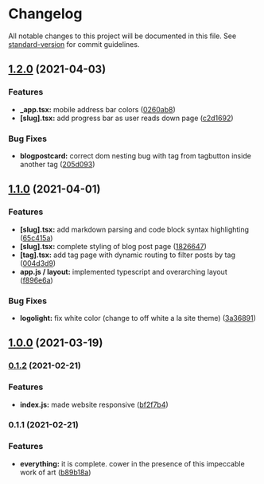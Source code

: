 # Changelog

All notable changes to this project will be documented in this file. See [standard-version](https://github.com/conventional-changelog/standard-version) for commit guidelines.

## [1.2.0](https://github.com/dayvista/portfolio-website-v2/compare/v1.1.0...v1.2.0) (2021-04-03)


### Features

* **_app.tsx:** mobile address bar colors ([0260ab8](https://github.com/dayvista/portfolio-website-v2/commit/0260ab8032bb51e68a51e6f14ae11f0e80d0e6ac))
* **[slug].tsx:** add progress bar as user reads down page ([c2d1692](https://github.com/dayvista/portfolio-website-v2/commit/c2d16925beda88b7ecd15f54f476d3366bffd7f2))


### Bug Fixes

* **blogpostcard:** correct dom nesting bug with <a> tag from tagbutton inside another <a> tag ([205d093](https://github.com/dayvista/portfolio-website-v2/commit/205d0934904c9bb2fa126fceb2823df42258aa9d))

## [1.1.0](https://github.com/dayvista/portfolio-website-v2/compare/v1.0.0...v1.1.0) (2021-04-01)


### Features

* **[slug].tsx:** add markdown parsing and code block syntax highlighting ([65c415a](https://github.com/dayvista/portfolio-website-v2/commit/65c415a96492b805585c0b84837f8dd829b660f2))
* **[slug].tsx:** complete styling of blog post page ([1826647](https://github.com/dayvista/portfolio-website-v2/commit/18266473f9ffdc0840d49137a157c63b72d0226a))
* **[tag].tsx:** add tag page with dynamic routing to filter posts by tag ([004d3d9](https://github.com/dayvista/portfolio-website-v2/commit/004d3d9ed470587e6bd2a6a6d20763429599cda6))
* **app.js / layout:** implemented typescript and overarching layout ([f896e6a](https://github.com/dayvista/portfolio-website-v2/commit/f896e6ab286fba9271a5a4dc898c9e7b98029992))


### Bug Fixes

* **logolight:** fix white color (change to off white a la site theme) ([3a36891](https://github.com/dayvista/portfolio-website-v2/commit/3a36891e58aa7ab3b49a8703c74dcfa9b533a02c))

## [1.0.0](https://github.com/dayvista/portfolio-website-v2/compare/v0.1.2...v1.0.0) (2021-03-19)

### [0.1.2](https://github.com/dayvista/portfolio-website-v2/compare/v0.1.1...v0.1.2) (2021-02-21)


### Features

* **index.js:** made website responsive ([bf2f7b4](https://github.com/dayvista/portfolio-website-v2/commit/bf2f7b4c394862a61109ebfc9f18efd7243b81b8))

### 0.1.1 (2021-02-21)


### Features

* **everything:** it is complete. cower in the presence of this impeccable work of art ([b89b18a](https://github.com/dayvista/portfolio-website-v2/commit/b89b18abfc2b90bece036d08bf68fc480af30ab6))
